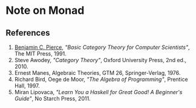 # Note on Monad

##  References
1. [Benjamin C. Pierce](http://www.cis.upenn.edu/~bcpierce/), _"Basic Category Theory for Computer Scientists"_, The MIT Press, 1991.
1. Steve Awodey, _"Category Theory"_, Oxford University Press, 2nd ed., 2010.
1. Ernest Manes, Algebraic Theories, GTM 26, Springer-Verlag, 1976.
1. Richard Bird, Oege de Moor, _"The Algebra of Programming"_, Prentice Hall, 1997.
1. Miran Lipovaca, _"Learn You a Haskell for Great Good! A Beginner's Guide"_, No Starch Press, 2011.
